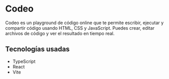 # Codeo
Codeo es un playground de código online que te permite escribir, ejecutar y compartir código usando HTML, CSS y JavaScript. Puedes crear, editar archivos de código y ver el resultado en tiempo real. 

## Tecnologías usadas
* TypeScript
* React
* Vite